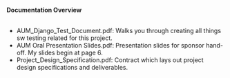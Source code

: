 <b>Documentation Overview</b><br><br>
<ul>
<li>AUM_Django_Test_Document.pdf: Walks you through creating all things sw testing related for this project.
<li>AUM Oral Presentation Slides.pdf: Presentation slides for sponsor hand-off. My slides begin at page 6.
<li>Project_Design_Specification.pdf: Contract which lays out project design specifications and deliverables.
</ul>
